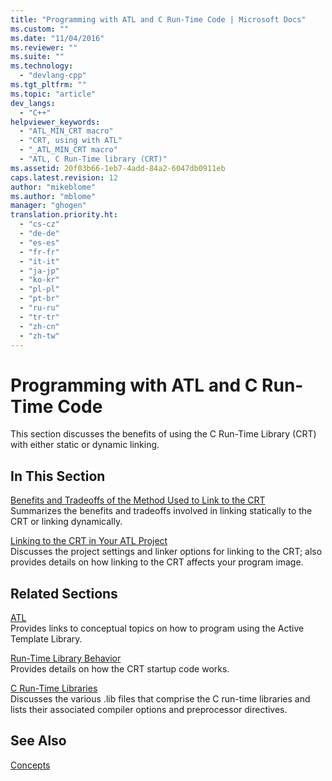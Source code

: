 ```yaml
---
title: "Programming with ATL and C Run-Time Code | Microsoft Docs"
ms.custom: ""
ms.date: "11/04/2016"
ms.reviewer: ""
ms.suite: ""
ms.technology: 
  - "devlang-cpp"
ms.tgt_pltfrm: ""
ms.topic: "article"
dev_langs: 
  - "C++"
helpviewer_keywords: 
  - "ATL_MIN_CRT macro"
  - "CRT, using with ATL"
  - "_ATL_MIN_CRT macro"
  - "ATL, C Run-Time library (CRT)"
ms.assetid: 20f03b66-1eb7-4add-84a2-6047db0911eb
caps.latest.revision: 12
author: "mikeblome"
ms.author: "mblome"
manager: "ghogen"
translation.priority.ht: 
  - "cs-cz"
  - "de-de"
  - "es-es"
  - "fr-fr"
  - "it-it"
  - "ja-jp"
  - "ko-kr"
  - "pl-pl"
  - "pt-br"
  - "ru-ru"
  - "tr-tr"
  - "zh-cn"
  - "zh-tw"
---
```

# Programming with ATL and C Run-Time Code
This section discusses the benefits of using the C Run-Time Library (CRT) with either static or dynamic linking.  
  
## In This Section  
 [Benefits and Tradeoffs of the Method Used to Link to the CRT](../atl/benefits-and-tradeoffs-of-the-method-used-to-link-to-the-crt.md)  
 Summarizes the benefits and tradeoffs involved in linking statically to the CRT or linking dynamically.  
  
 [Linking to the CRT in Your ATL Project](../atl/linking-to-the-crt-in-your-atl-project.md)  
 Discusses the project settings and linker options for linking to the CRT; also provides details on how linking to the CRT affects your program image.  
  
## Related Sections  
 [ATL](../atl/active-template-library-atl-concepts.md)  
 Provides links to conceptual topics on how to program using the Active Template Library.  
  
 [Run-Time Library Behavior](../build/run-time-library-behavior.md)  
 Provides details on how the CRT startup code works.  
  
 [C Run-Time Libraries](../c-runtime-library/crt-library-features.md)  
 Discusses the various .lib files that comprise the C run-time libraries and lists their associated compiler options and preprocessor directives.  
  
## See Also  
 [Concepts](../atl/active-template-library-atl-concepts.md)

